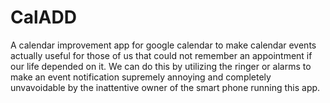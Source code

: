 # CalADD
A calendar improvement app for google calendar to make calendar events actually useful for those of us that could not remember an appointment if our life depended on it.  We can do this by utilizing the ringer or alarms to make an event notification supremely annoying and completely unvavoidable by the inattentive owner of the smart phone running this app.
